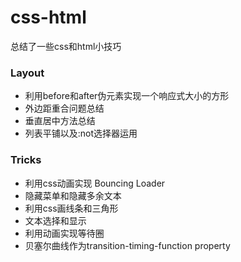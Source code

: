 # css-html
总结了一些css和html小技巧

### Layout

- 利用before和after伪元素实现一个响应式大小的方形
- 外边距重合问题总结
- 垂直居中方法总结
- 列表平铺以及:not选择器运用

### Tricks

- 利用css动画实现 Bouncing Loader
- 隐藏菜单和隐藏多余文本
- 利用css画线条和三角形
- 文本选择和显示
- 利用动画实现等待圈
- 贝塞尔曲线作为transition-timing-function property

